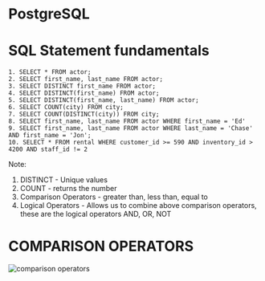 # PostgreSQL

# SQL Statement fundamentals

```
1. SELECT * FROM actor;
2. SELECT first_name, last_name FROM actor;
3. SELECT DISTINCT first_name FROM actor;
4. SELECT DISTINCT(first_name) FROM actor;
5. SELECT DISTINCT(first_name, last_name) FROM actor;
6. SELECT COUNT(city) FROM city;
7. SELECT COUNT(DISTINCT(city)) FROM city;
8. SELECT first_name, last_name FROM actor WHERE first_name = 'Ed'
9. SELECT first_name, last_name FROM actor WHERE last_name = 'Chase' AND first_name = 'Jon';
10. SELECT * FROM rental WHERE customer_id >= 590 AND inventory_id > 4200 AND staff_id != 2
```

Note: 

1. DISTINCT - Unique values
2. COUNT - returns the number
3. Comparison Operators - greater than, less than, equal to
4. Logical Operators - Allows us to combine above comparison operators, these are the logical operators AND, OR, NOT

# COMPARISON OPERATORS
![comparison operators](https://github.com/revanth-karra/PostgreSQL/assets/52368773/a4d8b7be-e053-49a0-92d7-cadda2f92afa)


